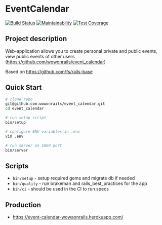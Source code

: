 # EventCalendar

[![Build Status](https://semaphoreci.com/api/v1/wowonrails/event_calendar/branches/master/shields_badge.svg)](https://semaphoreci.com/wowonrails/event_calendar)
[![Maintainability](https://api.codeclimate.com/v1/badges/1cf846afa985567d64ab/maintainability)](https://codeclimate.com/github/wowonrails/event_calendar/maintainability)
[![Test Coverage](https://api.codeclimate.com/v1/badges/1cf846afa985567d64ab/test_coverage)](https://codeclimate.com/github/wowonrails/event_calendar/test_coverage)

## Project description

Web-application allows you to create personal private and public events, view public events of other users (https://github.com/wowonrails/event_calendar)

Based on https://github.com/fs/rails-base

## Quick Start

```bash
# clone repo
git@github.com:wowonrails/event_calendar.git
cd event_calendar

# run setup script
bin/setup

# configure ENV variables in .env
vim .env

# run server on 5000 port
bin/server
```

## Scripts

* `bin/setup` - setup required gems and migrate db if needed
* `bin/quality` - run brakeman and rails_best_practices for the app
* `bin/ci` - should be used in the CI to run specs

## Production

* https://event-calendar-wowaonrails.herokuapp.com/
